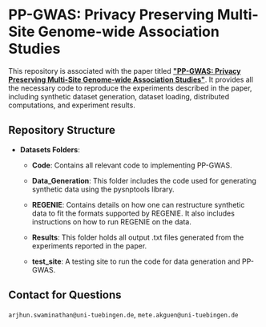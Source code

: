 # PP-GWAS: Privacy Preserving Multi-Site Genome-wide Association Studies

This repository is associated with the paper titled **["PP-GWAS: Privacy Preserving Multi-Site Genome-wide Association Studies"](https://arxiv.org/abs/2410.08122)**. It provides all the necessary code to reproduce the experiments described in the paper, including synthetic dataset generation, dataset loading, distributed computations, and experiment results.

## Repository Structure

- **Datasets Folders**: 
  - **Code**: Contains all relevant code to implementing PP-GWAS. 
  - **Data_Generation**: This folder includes the code used for generating synthetic data using the pysnptools library. 
  - **REGENIE**: Contains details on how one can restructure synthetic data to fit the formats supported by REGENIE. It also includes instructions on how to run REGENIE on the data.
  - **Results**: This folder holds all output .txt files generated from the experiments reported in the paper.
    
  - **test_site**: A testing site to run the code for data generation and PP-GWAS.

## Contact for Questions
`arjhun.swaminathan@uni-tuebingen.de`, `mete.akguen@uni-tuebingen.de`
